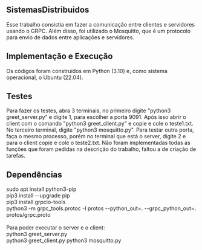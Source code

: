 ## SistemasDistribuidos
Esse trabalho consistia em fazer a comunicação entre clientes e servidores usando o GRPC. Além disso, foi utilizado o Mosquitto, que é um protocolo para envio de dados entre aplicações e servidores.

## Implementação e Execução
Os códigos foram construídos em Python (3.10) e, como sistema operacional, o Ubuntu (22.04).

## Testes
Para fazer os testes, abra 3 terminais, no primeiro digite "python3 greet_server.py" e digite 1, para escolher a porta 9091. Após isso abrir o client com o comando "python3 greet_client.py" e copie e cole o teste1.txt. No terceiro terminal, digite "python3 mosquitto.py".
Para testar outra porta, faça o mesmo processo, porém no terminal que está o server, digite 2 e para o client copie e cole o teste2.txt.
Não foram implementadas todas as funções que foram pedidas na descrição do trabalho, faltou a de criação de tarefas.


## Dependências
sudo apt install python3-pip <br />
pip3 install --upgrade pip <br />
pip3 install grpcio-tools <br />
python3 -m grpc_tools.protoc -I protos --python_out=. --grpc_python_out=. protos/grpc.proto<br />
<br />
Para poder executar o server e o client:<br />
python3 greet_server.py<br />
python3 greet_client.py
python3 mosquitto.py
